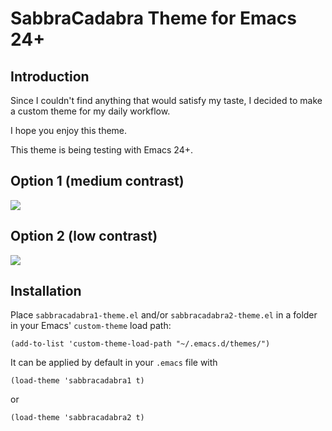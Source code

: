# SabbraCadabra Theme for Emacs 24+ #

## Introduction ##

Since I couldn't find anything that would satisfy my taste,
I decided to make a custom theme for my daily workflow.

I hope you enjoy this theme.

This theme is being testing with Emacs 24+.



## Option 1 (medium contrast) ##

![](https://raw.github.com/ctznfive/sabbracadabra-theme/master/screenshot1.png)

## Option 2 (low contrast) ##

![](https://raw.github.com/ctznfive/sabbracadabra-theme/master/screenshot2.png)



## Installation ##


Place `sabbracadabra1-theme.el` and/or `sabbracadabra2-theme.el` in a folder in your Emacs' `custom-theme` load path:

    (add-to-list 'custom-theme-load-path "~/.emacs.d/themes/")

It can be applied by default in your `.emacs` file with

    (load-theme 'sabbracadabra1 t)

or

    (load-theme 'sabbracadabra2 t)

